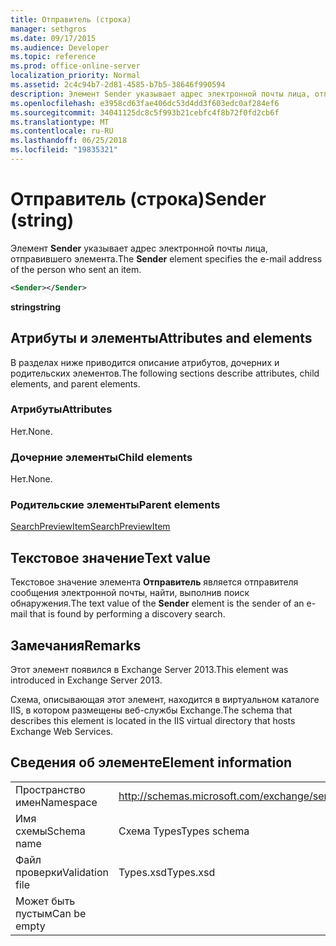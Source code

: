 ```yaml
---
title: Отправитель (строка)
manager: sethgros
ms.date: 09/17/2015
ms.audience: Developer
ms.topic: reference
ms.prod: office-online-server
localization_priority: Normal
ms.assetid: 2c4c94b7-2d81-4585-b7b5-38646f990594
description: Элемент Sender указывает адрес электронной почты лица, отправившего элемента.
ms.openlocfilehash: e3958cd63fae406dc53d4dd3f603edc0af284ef6
ms.sourcegitcommit: 34041125dc8c5f993b21cebfc4f8b72f0fd2cb6f
ms.translationtype: MT
ms.contentlocale: ru-RU
ms.lasthandoff: 06/25/2018
ms.locfileid: "19835321"
---
```

# <a name="sender-string"></a><span data-ttu-id="12586-103">Отправитель (строка)</span><span class="sxs-lookup"><span data-stu-id="12586-103">Sender (string)</span></span>

<span data-ttu-id="12586-104">Элемент **Sender** указывает адрес электронной почты лица, отправившего элемента.</span><span class="sxs-lookup"><span data-stu-id="12586-104">The **Sender** element specifies the e-mail address of the person who sent an item.</span></span> 
  
```XML
<Sender></Sender>
```

 <span data-ttu-id="12586-105">**string**</span><span class="sxs-lookup"><span data-stu-id="12586-105">**string**</span></span>
## <a name="attributes-and-elements"></a><span data-ttu-id="12586-106">Атрибуты и элементы</span><span class="sxs-lookup"><span data-stu-id="12586-106">Attributes and elements</span></span>

<span data-ttu-id="12586-107">В разделах ниже приводится описание атрибутов, дочерних и родительских элементов.</span><span class="sxs-lookup"><span data-stu-id="12586-107">The following sections describe attributes, child elements, and parent elements.</span></span>
  
### <a name="attributes"></a><span data-ttu-id="12586-108">Атрибуты</span><span class="sxs-lookup"><span data-stu-id="12586-108">Attributes</span></span>

<span data-ttu-id="12586-109">Нет.</span><span class="sxs-lookup"><span data-stu-id="12586-109">None.</span></span>
  
### <a name="child-elements"></a><span data-ttu-id="12586-110">Дочерние элементы</span><span class="sxs-lookup"><span data-stu-id="12586-110">Child elements</span></span>

<span data-ttu-id="12586-111">Нет.</span><span class="sxs-lookup"><span data-stu-id="12586-111">None.</span></span>
  
### <a name="parent-elements"></a><span data-ttu-id="12586-112">Родительские элементы</span><span class="sxs-lookup"><span data-stu-id="12586-112">Parent elements</span></span>

[<span data-ttu-id="12586-113">SearchPreviewItem</span><span class="sxs-lookup"><span data-stu-id="12586-113">SearchPreviewItem</span></span>](searchpreviewitem.md)
  
## <a name="text-value"></a><span data-ttu-id="12586-114">Текстовое значение</span><span class="sxs-lookup"><span data-stu-id="12586-114">Text value</span></span>

<span data-ttu-id="12586-115">Текстовое значение элемента **Отправитель** является отправителя сообщения электронной почты, найти, выполнив поиск обнаружения.</span><span class="sxs-lookup"><span data-stu-id="12586-115">The text value of the **Sender** element is the sender of an e-mail that is found by performing a discovery search.</span></span> 
  
## <a name="remarks"></a><span data-ttu-id="12586-116">Замечания</span><span class="sxs-lookup"><span data-stu-id="12586-116">Remarks</span></span>

<span data-ttu-id="12586-117">Этот элемент появился в Exchange Server 2013.</span><span class="sxs-lookup"><span data-stu-id="12586-117">This element was introduced in Exchange Server 2013.</span></span>
  
<span data-ttu-id="12586-118">Схема, описывающая этот элемент, находится в виртуальном каталоге IIS, в котором размещены веб-службы Exchange.</span><span class="sxs-lookup"><span data-stu-id="12586-118">The schema that describes this element is located in the IIS virtual directory that hosts Exchange Web Services.</span></span>
  
## <a name="element-information"></a><span data-ttu-id="12586-119">Сведения об элементе</span><span class="sxs-lookup"><span data-stu-id="12586-119">Element information</span></span>

|||
|:-----|:-----|
|<span data-ttu-id="12586-120">Пространство имен</span><span class="sxs-lookup"><span data-stu-id="12586-120">Namespace</span></span>  <br/> |http://schemas.microsoft.com/exchange/services/2006/types  <br/> |
|<span data-ttu-id="12586-121">Имя схемы</span><span class="sxs-lookup"><span data-stu-id="12586-121">Schema name</span></span>  <br/> |<span data-ttu-id="12586-122">Схема Types</span><span class="sxs-lookup"><span data-stu-id="12586-122">Types schema</span></span>  <br/> |
|<span data-ttu-id="12586-123">Файл проверки</span><span class="sxs-lookup"><span data-stu-id="12586-123">Validation file</span></span>  <br/> |<span data-ttu-id="12586-124">Types.xsd</span><span class="sxs-lookup"><span data-stu-id="12586-124">Types.xsd</span></span>  <br/> |
|<span data-ttu-id="12586-125">Может быть пустым</span><span class="sxs-lookup"><span data-stu-id="12586-125">Can be empty</span></span>  <br/> ||
   

